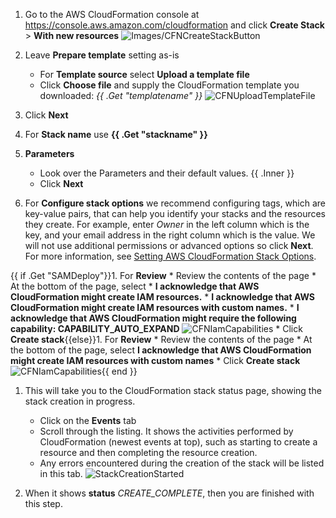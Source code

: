 <!--
     Inner: (between the tags) is used for the Parameters section
     templatename: filename for the CloudFormation template to use
          (you need to have instructed them to download/create this file PRIOR to these instructions)
     stackname: the stack name to use for the CloudFormation stack

     For Example usage see content/common/examples/useCreateNewCloudFormationStack.md
     If you do not use the Inner Variable, you MUST use a trailing "/"
-->

1. Go to the AWS CloudFormation console at <https://console.aws.amazon.com/cloudformation> and click **Create Stack** > **With new resources**
     ![Images/CFNCreateStackButton](/Common/images/CreateNewCloudFormationStack/CFNCreateStackButton.png)

1. Leave **Prepare template** setting as-is
      * For **Template source** select **Upload a template file**
      * Click **Choose file** and supply the CloudFormation template you downloaded: _{{ .Get "templatename" }}_
       ![CFNUploadTemplateFile](/Common/images/CreateNewCloudFormationStack/CFNUploadTemplateFile.png)

1. Click **Next**

1. For **Stack name** use **{{ .Get "stackname" }}**

1. **Parameters**
    * Look over the Parameters and their default values.
    {{ .Inner }}
    * Click **Next**

1. For **Configure stack options** we recommend configuring tags, which are key-value pairs, that can help you identify your stacks and the resources they create. For example, enter *Owner* in the left column which is the key, and your email address in the right column which is the value. We will not use additional permissions or advanced options so click **Next**. For more information, see [Setting AWS CloudFormation Stack Options](https://docs.aws.amazon.com/AWSCloudFormation/latest/UserGuide//cfn-console-add-tags.html).

{{ if .Get "SAMDeploy"}}1. For **Review**
    * Review the contents of the page
    * At the bottom of the page, select
      * **I acknowledge that AWS CloudFormation might create IAM resources.**
      * **I acknowledge that AWS CloudFormation might create IAM resources with custom names.**
      * **I acknowledge that AWS CloudFormation might require the following capability: CAPABILITY_AUTO_EXPAND**
    ![CFNIamCapabilities](/Common/images/CreateNewCloudFormationStack/CFNSARCapabilities.png?classes=lab_picture_small)
    * Click **Create stack**{{else}}1. For **Review**
    * Review the contents of the page
    * At the bottom of the page, select **I acknowledge that AWS CloudFormation might create IAM resources with custom names**
    * Click **Create stack**
     ![CFNIamCapabilities](/Common/images/CreateNewCloudFormationStack/CFNIamCapabilities.png){{ end }}  

1. This will take you to the CloudFormation stack status page, showing the stack creation in progress.  
    * Click on the **Events** tab
    * Scroll through the listing. It shows the activities performed by CloudFormation (newest events at top), such as starting to create a resource and then completing the resource creation.
    * Any errors encountered during the creation of the stack will be listed in this tab.
      ![StackCreationStarted](/Common/images/CreateNewCloudFormationStack/CFNStackInProgress.png)  

1. When it shows **status** _CREATE_COMPLETE_, then you are finished with this step.
